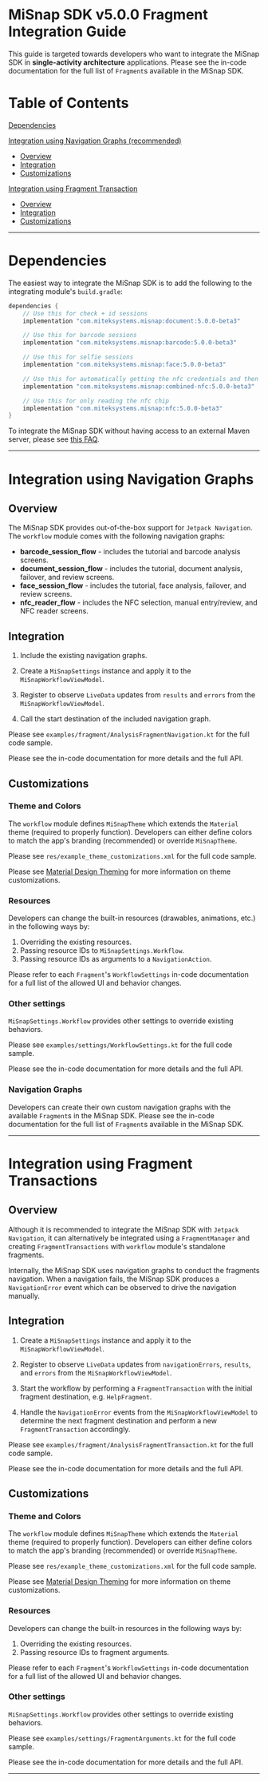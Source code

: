 # MiSnap SDK v5.0.0 Fragment Integration Guide

This guide is targeted towards developers who want to integrate the MiSnap SDK in **single-activity architecture** applications. Please see the in-code documentation for the full list of `Fragment`s available in the MiSnap SDK.

# Table of Contents

[Dependencies](#dependencies)

[Integration using Navigation Graphs (recommended)](#integration-using-navigation-graphs) 
  * [Overview](#overview)
  * [Integration](#integration)
  * [Customizations](#customizations)

[Integration using Fragment Transaction](#integration-using-fragment-transactions)
  * [Overview](#overview-1)
  * [Integration](#integration-1)
  * [Customizations](#customizations-1)

- - - -

# Dependencies

The easiest way to integrate the MiSnap SDK is to add the following to the integrating module's `build.gradle`:
```groovy
dependencies {
    // Use this for check + id sessions
    implementation "com.miteksystems.misnap:document:5.0.0-beta3"

    // Use this for barcode sessions
    implementation "com.miteksystems.misnap:barcode:5.0.0-beta3"

    // Use this for selfie sessions
    implementation "com.miteksystems.misnap:face:5.0.0-beta3"

    // Use this for automatically getting the nfc credentials and then reading the chip
    implementation "com.miteksystems.misnap:combined-nfc:5.0.0-beta3"

    // Use this for only reading the nfc chip
    implementation "com.miteksystems.misnap:nfc:5.0.0-beta3"
}
```

To integrate the MiSnap SDK without having access to an external Maven server, please see [this FAQ](../README.md#how-to-integrate-misnap-sdk-without-having-access-to-maven).

- - - -

# Integration using Navigation Graphs

## Overview

The MiSnap SDK provides out-of-the-box support for `Jetpack Navigation`. The `workflow` module comes with the following navigation graphs:

* **barcode_session_flow** - includes the tutorial and barcode analysis screens.
* **document_session_flow** - includes the tutorial, document analysis, failover, and review screens.
* **face_session_flow** - includes the tutorial, face analysis, failover, and review screens.
* **nfc_reader_flow** - includes the NFC selection, manual entry/review, and NFC reader screens.

## Integration

1. Include the existing navigation graphs.

2. Create a `MiSnapSettings` instance and apply it to the `MiSnapWorkflowViewModel`.

3. Register to observe `LiveData` updates from `results` and `errors` from the `MiSnapWorkflowViewModel`.

4. Call the start destination of the included navigation graph.

Please see `examples/fragment/AnalysisFragmentNavigation.kt` for the full code sample.

Please see the in-code documentation for more details and the full API.

## Customizations

### Theme and Colors

The `workflow` module defines `MiSnapTheme` which extends the `Material` theme (required to properly function). Developers can either define colors to match the app's branding (recommended) or override `MiSnapTheme`. 

Please see `res/example_theme_customizations.xml` for the full code sample.

Please see [Material Design Theming](https://github.com/material-components/material-components-android/tree/1.5.0/docs/theming) for more information on theme customizations.

### Resources

Developers can change the built-in resources (drawables, animations, etc.) in the following ways by:
1. Overriding the existing resources.
2. Passing resource IDs to `MiSnapSettings.Workflow`.
3. Passing resource IDs as arguments to a `NavigationAction`.

Please refer to each `Fragment`'s `WorkflowSettings` in-code documentation for a full list of the allowed UI and behavior changes.

### Other settings

`MiSnapSettings.Workflow` provides other settings to override existing behaviors.

Please see `examples/settings/WorkflowSettings.kt` for the full code sample.

Please see the in-code documentation for more details and the full API.

### Navigation Graphs

Developers can create their own custom navigation graphs with the available `Fragment`s in the MiSnap SDK. Please see the in-code documentation for the full list of `Fragment`s available in the MiSnap SDK.

- - - -

# Integration using Fragment Transactions

## Overview
Although it is recommended to integrate the MiSnap SDK with `Jetpack Navigation`, it can alternatively be integrated using a `FragmentManager` and creating `FragmentTransactions` with `workflow` module's standalone fragments.

Internally, the MiSnap SDK uses navigation graphs to conduct the fragments navigation. When a navigation fails, the MiSnap SDK produces a `NavigationError` event which can be observed to drive the navigation manually.

## Integration
1. Create a `MiSnapSettings` instance and apply it to the `MiSnapWorkflowViewModel`.

2. Register to observe `LiveData` updates from `navigationErrors`, `results`, and `errors` from the `MiSnapWorkflowViewModel`.

3. Start the workflow by performing a `FragmentTransaction` with the initial fragment destination, e.g. `HelpFragment`.

4. Handle the `NavigationError` events from the `MiSnapWorkflowViewModel` to determine the next fragment destination and perform a new `FragmentTransaction` accordingly.

Please see `examples/fragment/AnalysisFragmentTransaction.kt` for the full code sample.

Please see the in-code documentation for more details and the full API.

## Customizations

### Theme and Colors

The `workflow` module defines `MiSnapTheme` which extends the `Material` theme (required to properly function). Developers can either define colors to match the app's branding (recommended) or override `MiSnapTheme`. 

Please see `res/example_theme_customizations.xml` for the full code sample.

Please see [Material Design Theming](https://github.com/material-components/material-components-android/tree/1.5.0/docs/theming) for more information on theme customizations.

### Resources

Developers can change the built-in resources in the following ways by:
1. Overriding the existing resources.
2. Passing resource IDs to fragment arguments.

Please refer to each `Fragment`'s `WorkflowSettings` in-code documentation for a full list of the allowed UI and behavior changes.

### Other settings

`MiSnapSettings.Workflow` provides other settings to override existing behaviors.

Please see `examples/settings/FragmentArguments.kt` for the full code sample.

Please see the in-code documentation for more details and the full API.

- - - -
